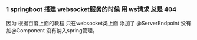 ### 1 springboot 搭建 websocket服务的时候 用 ws请求 总是 404
因为 根据百度上面的教程 只在websocket类上面 添加了 @ServerEndpoint  没有加@Component 没有纳入spring管理。